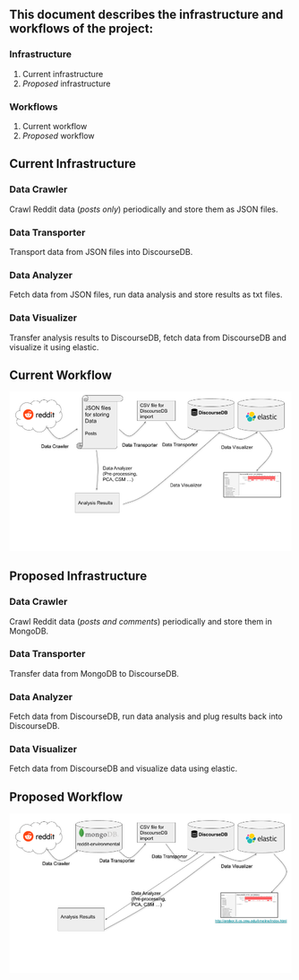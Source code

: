 
## This document describes the infrastructure and workflows of the project:
### Infrastructure
  1. Current infrastructure
  2. *Proposed* infrastructure
### Workflows
  1. Current workflow
  2. *Proposed* workflow

## Current Infrastructure
### Data Crawler
Crawl Reddit data (*posts only*) periodically and store them as JSON files.
### Data Transporter
Transport data from JSON files into DiscourseDB.
### Data Analyzer
Fetch data from JSON files, run data analysis and store results as txt files.
### Data Visualizer
Transfer analysis results to DiscourseDB, fetch data from DiscourseDB and visualize it using elastic.

## Current Workflow
![](images/old_workflow.png)
 
## Proposed Infrastructure
### Data Crawler
Crawl Reddit data (*posts and comments*) periodically and store them in MongoDB.
### Data Transporter
Transfer data from MongoDB to DiscourseDB.
### Data Analyzer
Fetch data from DiscourseDB, run data analysis and plug results back into DiscourseDB.
### Data Visualizer
Fetch data from DiscourseDB and visualize data using elastic.

## Proposed Workflow
![](images/new_workflow.png)
 
